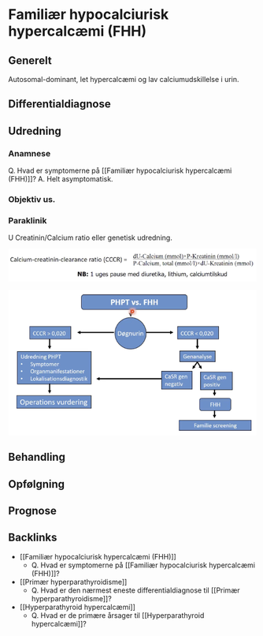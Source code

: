 # Familiær hypocalciurisk hypercalcæmi (FHH)
## Generelt
Autosomal-dominant, let hypercalcæmi og lav calciumudskillelse i urin.



## Differentialdiagnose


## Udredning
### Anamnese
Q. Hvad er symptomerne på [[Familiær hypocalciurisk hypercalcæmi (FHH)]]?
A. Helt asymptomatisk.

### Objektiv us.

### Paraklinik
U Creatinin/Calcium ratio eller genetisk udredning.

![](BearImages/38A36383-014D-4BC3-8F9F-268DB23328D8-37279-000059C6C11C9019/90D55C6F-7F92-442B-95BD-8D535BD68491.png)

![](BearImages/B6D60E8F-9CCE-4627-96BE-5F1DCFB49572-37279-000059C4A55574A8/E26993DF-0FE9-4BA2-812F-B3793A7882D9.png)


## Behandling


## Opfølgning


## Prognose


## Backlinks
* [[Familiær hypocalciurisk hypercalcæmi (FHH)]]
	* Q. Hvad er symptomerne på [[Familiær hypocalciurisk hypercalcæmi (FHH)]]?
* [[Primær hyperparathyroidisme]]
	* Q. Hvad er den nærmest eneste differentialdiagnose til [[Primær hyperparathyroidisme]]?
* [[Hyperparathyroid hypercalcæmi]]
	* Q. Hvad er de primære årsager til [[Hyperparathyroid hypercalcæmi]]?

<!-- #anki/tag/med/Endocrinology #anki/deck/Medicine -->

<!-- {BearID:762113FD-8E74-44F4-B633-C7022FE235C7-23388-00003F4CEF7C9802} -->
